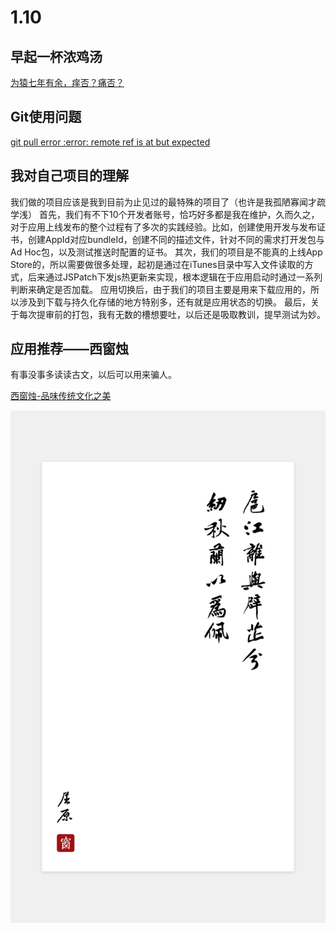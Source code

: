 # 1.10

## 早起一杯浓鸡汤

[为猿七年有余，痒否？痛否？](http://mp.weixin.qq.com/s?__biz=MzA5MzY4NTQwMA==&mid=2650996524&idx=1&sn=1b3d08f87e9d580c4af5425678ace9c2&chksm=8bac4cdbbcdbc5cda9d98dacb317aad0a9a6ce01f3e30ba4626faadf18eb9e61a1f8540bef29&mpshare=1&scene=23&srcid=01103jnItc7lOWPLZOlEH1gp#rd)

## Git使用问题

[git pull error :error: remote ref is at but expected](http://stackoverflow.com/questions/11796580/git-pull-error-error-remote-ref-is-at-but-expected)

## 我对自己项目的理解

我们做的项目应该是我到目前为止见过的最特殊的项目了（也许是我孤陋寡闻才疏学浅）
首先，我们有不下10个开发者账号，恰巧好多都是我在维护，久而久之，对于应用上线发布的整个过程有了多次的实践经验。比如，创建使用开发与发布证书，创建AppId对应bundleId，创建不同的描述文件，针对不同的需求打开发包与Ad Hoc包，以及测试推送时配置的证书。
其次，我们的项目是不能真的上线App Store的，所以需要做很多处理，起初是通过在iTunes目录中写入文件读取的方式，后来通过JSPatch下发js热更新来实现，根本逻辑在于应用启动时通过一系列判断来确定是否加载。
应用切换后，由于我们的项目主要是用来下载应用的，所以涉及到下载与持久化存储的地方特别多，还有就是应用状态的切换。
最后，关于每次提审前的打包，我有无数的槽想要吐，以后还是吸取教训，提早测试为妙。

## 应用推荐——西窗烛

有事没事多读读古文，以后可以用来骗人。

[西窗烛-品味传统文化之美](https://itunes.apple.com/cn/app/xi-chuang-zhu-pin-wei-chuan/id912139104?mt=8)

![IMG_1328](media/IMG_1328.jpg)

